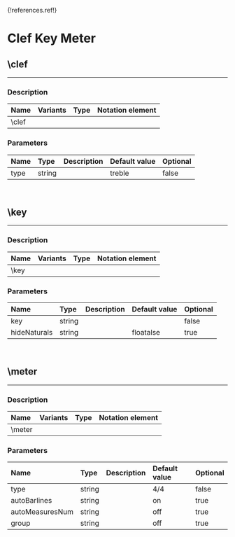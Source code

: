 {!references.ref!}

# Clef Key Meter


## \clef

-------

### Description

| Name | Variants | Type | Notation element |
| :----| :--------| :----| :----------------|
| \clef |


### Parameters
 
| Name        	| Type   | Description    | Default value  | Optional |
| :------------ |:-------| :--------------| :------------- | :--------|  
| type     | string   |   | treble   | false |"


<br />


## \key

-------

### Description

| Name | Variants | Type | Notation element |
| :----| :--------| :----| :----------------|
| \key |


### Parameters
 
| Name        	| Type   | Description    | Default value  | Optional |
| :------------ |:-------| :--------------| :------------- | :--------|  
| key     | string   |   |    | false |
| hideNaturals     | string   |   | floatalse   | true |


<br />


## \meter

-------

### Description

| Name | Variants | Type | Notation element |
| :----| :--------| :----| :----------------|
| \meter |


### Parameters
 
| Name        	| Type   | Description    | Default value  | Optional |
| :------------ |:-------| :--------------| :------------- | :--------|  
| type     | string   |   | 4/4   | false |
| autoBarlines     | string   |   | on   | true |
| autoMeasuresNum     | string   |   | off   | true |
| group     | string   |   | off   | true |


<br />

